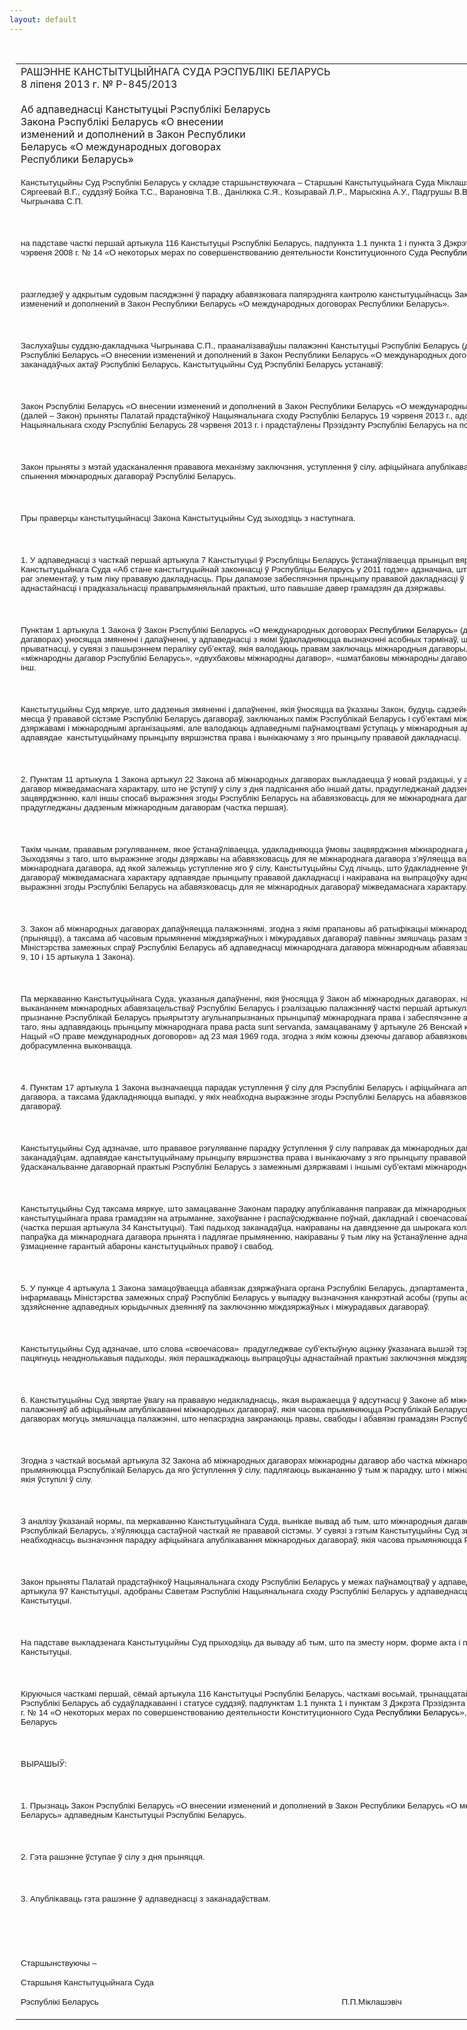 ```yaml
---
layout: default
---
```


<div style="margin: 0px auto; width: 1000px;">

<div id="flag">

 

</div>

<div id="fixedWidth">

<div id="body">

<div id="columnSpanned">

<div id="content" style="margin: 10px">

<table>
<colgroup>
<col style="width: 100%" />
</colgroup>
<tbody>
<tr class="odd">
<td><div data-align="center" style="text-transform: uppercase;">
Рашэнне Канстытуцыйнага Суда Рэспублікі Беларусь
</div>
<div data-align="center">
8 ліпеня 2013 г. № Р-845/2013
</div>
<div data-align="left" style="width: 400px; margin-top: 20px; margin-bottom: 20px;">
Аб адпаведнасці Канстытуцыі Рэспублікі Беларусь Закона Рэспублікі Беларусь «О внесении изменений и дополнений в Закон Республики Беларусь «О международных договорах Республики Беларусь»
</div>
<p><span style="font-family: Arial; font-size: 10pt">Канстытуцыйны Суд Рэспублікі Беларусь у складзе старшынствуючага – Старшыні Канстытуцыйнага Суда М</span><span style="font-family: Arial; font-size: 10pt; mso-ansi-language: BE" lang="BE">і</span><span style="font-family: Arial; font-size: 10pt">клаш</span><span style="font-family: Arial; font-size: 10pt; mso-ansi-language: BE" lang="BE">э</span><span style="font-family: Arial; font-size: 10pt">в</span><span style="font-family: Arial; font-size: 10pt; mso-ansi-language: BE" lang="BE">і</span><span style="font-family: Arial; font-size: 10pt">ча П.П., намесніка Старшыні Сяргеевай </span><span style="font-family: Arial; font-size: 10pt; mso-ansi-language: BE" lang="BE">В</span><span style="font-family: Arial; font-size: 10pt">.Г., суддзяў Б</span><span style="font-family: Arial; font-size: 10pt; mso-ansi-language: BE" lang="BE">о</span><span style="font-family: Arial; font-size: 10pt">йк</span><span style="font-family: Arial; font-size: 10pt; mso-ansi-language: BE" lang="BE">а</span><span style="font-family: Arial; font-size: 10pt"> Т.С., Варановіча Т.В., Дан</span><span style="font-family: Arial; font-size: 10pt; mso-ansi-language: BE" lang="BE">і</span><span style="font-family: Arial; font-size: 10pt">люка С.</span><span style="font-family: Arial; font-size: 10pt; mso-ansi-language: BE" lang="BE">Я</span><span style="font-family: Arial; font-size: 10pt">., Козыравай Л.</span><span style="font-family: Arial; font-size: 10pt; mso-ansi-language: BE" lang="BE">Р</span><span style="font-family: Arial; font-size: 10pt">., Марыск</span><span style="font-family: Arial; font-size: 10pt; mso-ansi-language: BE" lang="BE">і</span><span style="font-family: Arial; font-size: 10pt">на А.</span><span style="font-family: Arial; font-size: 10pt; mso-ansi-language: BE" lang="BE">У.</span><span style="font-family: Arial; font-size: 10pt">, Падгрушы В.В., Рабцава</span><span style="font-family: Arial; font-size: 10pt; mso-ansi-language: BE" lang="BE"> </span><span style="font-family: Arial; font-size: 10pt">Л.М., </span><span style="font-family: Arial; font-size: 10pt; mso-ansi-language: BE" lang="BE">Ці</span><span style="font-family: Arial; font-size: 10pt">к</span><span style="font-family: Arial; font-size: 10pt; mso-ansi-language: BE" lang="BE">а</span><span style="font-family: Arial; font-size: 10pt">венк</span><span style="font-family: Arial; font-size: 10pt; mso-ansi-language: BE" lang="BE">і</span><span style="font-family: Arial; font-size: 10pt"> А.Г., Ч</span><span style="font-family: Arial; font-size: 10pt; mso-ansi-language: BE" lang="BE">ы</span><span style="font-family: Arial; font-size: 10pt">гр</span><span style="font-family: Arial; font-size: 10pt; mso-ansi-language: BE" lang="BE">ы</span><span style="font-family: Arial; font-size: 10pt">н</span><span style="font-family: Arial; font-size: 10pt; mso-ansi-language: BE" lang="BE">а</span><span style="font-family: Arial; font-size: 10pt">ва С.П.</span></p>
<p><span style="font-family: Arial; font-size: 10pt"></span></p>
<p> </p>
<p><span style="font-family: Arial; font-size: 10pt">на падставе часткі першай артыкула 116 Канстытуцыі Рэспублікі Беларусь, падпункта 1.1 пункта 1 і пункта 3 Дэкрэта Прэзідэнта Рэспублікі Беларусь ад 26 чэрвеня 2008 г. № 14 «</span><span style="font-family: Arial; font-size: 10pt; mso-ansi-language: BE" lang="BE">О некоторых мерах по совершенствован</span><span style="font-family: Arial; font-size: 10pt">и</span><span style="font-family: Arial; font-size: 10pt; mso-ansi-language: BE" lang="BE">ю деятельности Конституционного Суда <span style="color: black">Республики Беларусь</span></span><span style="font-family: Arial; font-size: 10pt">»</span><span style="font-family: Arial; color: black; font-size: 10pt; mso-ansi-language: BE"> </span><span style="font-family: Arial; font-size: 10pt"><span style="mso-spacerun: yes"> </span></span></p>
<p><span style="font-family: Arial; font-size: 10pt"></span></p>
<p> </p>
<p><span style="font-family: Arial; font-size: 10pt">разгледзеў у адкрытым судовым пасяджэнні ў парадку абавязковага папярэдняга кантролю канстытуцыйнасць Закона Рэспублікі Беларусь «О внесении изменений и дополнений в Закон Республики Беларусь «О международных договорах Республики Беларусь».</span></p>
<p><span style="font-family: Arial; font-size: 10pt"></span></p>
<p> </p>
<p><span style="font-family: Arial; font-size: 10pt">Заслухаўшы суддзю-дакладчыка Ч</span><span style="font-family: Arial; font-size: 10pt; mso-ansi-language: BE" lang="BE">ы</span><span style="font-family: Arial; font-size: 10pt">гр</span><span style="font-family: Arial; font-size: 10pt; mso-ansi-language: BE" lang="BE">ы</span><span style="font-family: Arial; font-size: 10pt">н</span><span style="font-family: Arial; font-size: 10pt; mso-ansi-language: BE" lang="BE">а</span><span style="font-family: Arial; font-size: 10pt">ва С.П., прааналізаваўшы палажэнн</span><span style="font-family: Arial; font-size: 10pt; mso-ansi-language: BE" lang="BE">і</span><span style="font-family: Arial; font-size: 10pt"> Канстытуцыі Рэспублікі Беларусь (далей </span><span style="font-family: Arial; font-size: 10pt; mso-ansi-language: BE" lang="BE">–</span><span style="font-family: Arial; font-size: 10pt"> Канстытуцыя), Закона Рэспублікі Беларусь «О внесении изменений и дополнений</span><span style="font-family: Arial; font-size: 10pt; mso-ansi-language: BE"> </span><span style="font-family: Arial; font-size: 10pt">в Закон Республики Беларусь «О международных договорах Республики Беларусь»</span><span style="font-family: Arial; font-size: 10pt; mso-ansi-language: BE"> </span><span style="font-family: Arial; font-size: 10pt">і </span><span style="font-family: Arial; font-size: 10pt; mso-ansi-language: BE" lang="BE">іншых</span><span style="font-family: Arial; font-size: 10pt"> заканадаўчых актаў Рэспублікі Беларусь, Канстытуцыйны Суд Рэспублікі Беларусь устанавіў:</span></p>
<p><span style="font-family: Arial; font-size: 10pt"></span></p>
<p> </p>
<p><span style="font-family: Arial; font-size: 10pt">Закон Рэспублікі Беларусь «О внесении изменений и дополнений в Закон Республики Беларусь «О международных договорах Республики Беларусь» (далей </span><span style="font-family: Arial; font-size: 10pt; mso-ansi-language: BE" lang="BE">–</span><span style="font-family: Arial; font-size: 10pt"> Закон) прыняты Палатай прадстаўнікоў Нацыянальнага сход</span><span style="font-family: Arial; font-size: 10pt; mso-ansi-language: BE" lang="BE">у</span><span style="font-family: Arial; font-size: 10pt"> Рэспублікі Беларусь 19 чэрвеня 2013 г., адобраны Саветам Рэспублікі Нацыянальнага сход</span><span style="font-family: Arial; font-size: 10pt; mso-ansi-language: BE" lang="BE">у</span><span style="font-family: Arial; font-size: 10pt"> Рэспублікі Беларусь 28 чэрвеня 2013 г. і прадстаўлены Прэзідэнту Рэспублікі Беларусь на подпіс.</span></p>
<p><span style="font-family: Arial; font-size: 10pt"></span></p>
<p> </p>
<p><span style="font-family: Arial; font-size: 10pt">Закон прыняты з мэтай удасканалення прававога механізм</span><span style="font-family: Arial; font-size: 10pt; mso-ansi-language: BE" lang="BE">у</span><span style="font-family: Arial; font-size: 10pt"> заключэння, уступлення ў сілу, афіцыйнага апублікавання, выканання, прыпынення дзеяння і спынення міжнародных дагавораў Рэспублікі Беларусь.</span></p>
<p><span style="font-family: Arial; font-size: 10pt"></span></p>
<p> </p>
<p><span style="font-family: Arial; font-size: 10pt">Пры праверцы канстытуцыйнасці Закона Канстытуцыйны Суд зыходзіць з наступнага.</span></p>
<p><span style="font-family: Arial; font-size: 10pt"></span></p>
<p> </p>
<p><span style="font-family: Arial; font-size: 10pt">1. У адпаведнасці з часткай першай артыкула 7 Канстытуцыі ў Рэспубліцы Беларусь </span><span style="font-family: Arial; font-size: 10pt; mso-ansi-language: BE" lang="BE">ў</span><span style="font-family: Arial; font-size: 10pt">ста</span><span style="font-family: Arial; font-size: 10pt; mso-ansi-language: BE" lang="BE">наўлі</span><span style="font-family: Arial; font-size: 10pt">в</span><span style="font-family: Arial; font-size: 10pt; mso-ansi-language: BE" lang="BE">ае</span><span style="font-family: Arial; font-size: 10pt">цца прынцып вяршэнства права. У Пасланні Канстытуцыйнага Суда «Аб стане канстытуцыйнай законнасці ў Рэспубліцы Беларусь у 2011 годзе» адзначана, што вяршэнства права ўключае ў сябе </span><span style="font-family: Arial; font-size: 10pt; mso-ansi-language: BE" lang="BE">шэраг</span><span style="font-family: Arial; font-size: 10pt"> элементаў, у тым ліку прававую </span><span style="font-family: Arial; font-size: 10pt; mso-ansi-language: BE" lang="BE">даклад</span><span style="font-family: Arial; font-size: 10pt">насць. Пры дапамозе забеспячэння прынцыпу прававой </span><span style="font-family: Arial; font-size: 10pt; mso-ansi-language: BE" lang="BE">даклад</span><span style="font-family: Arial; font-size: 10pt">насці ў нарматворчасці ствараюцца ўмовы для аднастайнасці і прадказальнасці правапрымяняльнай практыкі, што павышае давер грамадзян да дзяржавы.</span></p>
<p><span style="font-family: Arial; font-size: 10pt"></span></p>
<p> </p>
<p><span style="font-family: Arial; font-size: 10pt">Пунктам 1 артыкула 1 Закона ў Закон Рэспублікі Беларусь «</span><span style="font-family: Arial; font-size: 10pt; mso-ansi-language: BE" lang="BE">О международных договорах <span style="color: black">Республики Беларусь</span></span><span style="font-family: Arial; font-size: 10pt">» (далей </span><span style="font-family: Arial; font-size: 10pt; mso-ansi-language: BE" lang="BE">–</span><span style="font-family: Arial; font-size: 10pt"> Закон аб міжнародных дагаворах) уносяцца змяненні і дапаўненні, у адпаведнасці з якімі ўдакладняюцца вызначэнні асобных тэрмінаў, </span><span style="font-family: Arial; font-size: 10pt; mso-ansi-language: BE" lang="BE">што </span><span style="font-family: Arial; font-size: 10pt">выкарыстоўваюцца ў ім. У прыватнасці, у сувязі з пашырэннем пераліку суб’ектаў, якія валодаюць правам заключаць міжнародныя дагаворы, удакладнены змест такіх тэрмінаў, як «міжнародны дагавор Рэспублікі Беларусь», «двухбаковы міжнародны дагавор», «шматбаковы міжнародны дагавор», «дэпазітарый», «дагавор</span><span style="font-family: Arial; font-size: 10pt; mso-ansi-language: BE" lang="BE">ны</span><span style="font-family: Arial; font-size: 10pt" lang="BE"> </span><span style="font-family: Arial; font-size: 10pt">бок» і інш.</span></p>
<p><span style="font-family: Arial; font-size: 10pt"></span></p>
<p> </p>
<p><span style="font-family: Arial; font-size: 10pt">Канстытуцыйны Суд мяркуе, што дадзеныя змяненні і дапаўненні, якія ўносяцца </span><span style="font-family: Arial; font-size: 10pt; mso-ansi-language: BE" lang="BE">ва ўказаны</span><span style="font-family: Arial; font-size: 10pt"> Закон, будуць </span><span style="font-family: Arial; font-size: 10pt; mso-ansi-language: BE" lang="BE">садзейнічаць</span><span style="font-family: Arial; font-size: 10pt"> вызначэнню прававой прыроды і месца ў прававой сістэме Рэспублікі Беларусь дагавораў, заключаных паміж Рэспублікай Беларусь і суб’ектамі міжнароднага права, якія не з’яўляюцца дзяржавамі і міжнароднымі арганізацыямі, але </span><span style="font-family: Arial; font-size: 10pt; mso-ansi-language: BE" lang="BE">вало</span><span style="font-family: Arial; font-size: 10pt">даюць адпаведнымі паўнамоцтвамі ўступаць у міжнародныя </span><span style="font-family: Arial; font-size: 10pt; mso-ansi-language: BE" lang="BE">адносіны</span><span style="font-family: Arial; font-size: 10pt">. Такі падыход заканадаўца адпавядае<span style="mso-spacerun: yes">  </span>канстытуцыйн</span><span style="font-family: Arial; font-size: 10pt; mso-ansi-language: BE" lang="BE">аму</span><span style="font-family: Arial; font-size: 10pt"> прынцып</span><span style="font-family: Arial; font-size: 10pt; mso-ansi-language: BE" lang="BE">у</span><span style="font-family: Arial; font-size: 10pt"> вяршэнства права і вы</span><span style="font-family: Arial; font-size: 10pt; mso-ansi-language: BE" lang="BE">ні</span><span style="font-family: Arial; font-size: 10pt">каючаму з яго прынцып</span><span style="font-family: Arial; font-size: 10pt; mso-ansi-language: BE" lang="BE">у</span><span style="font-family: Arial; font-size: 10pt"> прававой дакладнасці. </span></p>
<p><span style="font-family: Arial; font-size: 10pt"></span></p>
<p> </p>
<p><span style="font-family: Arial; font-size: 10pt">2. Пунктам 11 артыкула 1 Закона артыкул 22 Закона аб міжнародных дагаворах выкладаецца ў новай рэдакцыі, у адпаведнасці з якой міжнародны дагавор міжведамаснага характару, </span><span style="font-family: Arial; font-size: 10pt; mso-ansi-language: BE" lang="BE">што</span><span style="font-family: Arial; font-size: 10pt"> не ўступіў у сілу з дня падпісання або іншай даты, прадугледжанай дадзеным міжнародным дагаворам, падлягае зацвярджэнню, калі іншы спосаб выражэння згоды Рэспублікі Беларусь на абавязковасць для яе міжнароднага дагавора міжведамаснага характару не прадугледжаны дадзеным міжнародным дагаворам (частка першая).</span></p>
<p><span style="font-family: Arial; font-size: 10pt"></span></p>
<p> </p>
<p><span style="font-family: Arial; font-size: 10pt">Такім чынам, прававым рэгуляваннем</span><span style="font-family: Arial; font-size: 10pt; mso-ansi-language: BE" lang="BE">,</span><span style="font-family: Arial; font-size: 10pt" lang="BE"> </span><span style="font-family: Arial; font-size: 10pt">як</span><span style="font-family: Arial; font-size: 10pt; mso-ansi-language: BE" lang="BE">ое</span><span style="font-family: Arial; font-size: 10pt"> ўстанаўліваецца</span><span style="font-family: Arial; font-size: 10pt; mso-ansi-language: BE" lang="BE">,</span><span style="font-family: Arial; font-size: 10pt" lang="BE"> </span><span style="font-family: Arial; font-size: 10pt">удакладняюцца ўмовы зацвярджэння міжнароднага дагавора міжведамаснага характару. Зыходзячы з таго, што выражэнне згоды дзяржавы на абавязковасць для я</span><span style="font-family: Arial; font-size: 10pt; mso-ansi-language: BE" lang="BE">е</span><span style="font-family: Arial; font-size: 10pt"> міжнароднага дагавора з’яўляецца важнейшай стадыяй заключэння міжнароднага дагавора, ад якой залежыць уступленне яго ў сілу, Канстытуцыйны Суд лічыць, што ўдакладненне ўмоў зацвярджэння міжнародных дагавораў міжведамаснага характару адпавядае прынцыпу прававой </span><span style="font-family: Arial; font-size: 10pt; mso-ansi-language: BE" lang="BE">дакладнасці</span><span style="font-family: Arial; font-size: 10pt"> і накіравана на вы</span><span style="font-family: Arial; font-size: 10pt; mso-ansi-language: BE" lang="BE">працоўку</span><span style="font-family: Arial; font-size: 10pt"> аднастайнай практыкі прыняцця актаў аб выражэнні згоды Рэспублікі Беларусь на абавязковасць для яе міжнародных дагавораў міжведамаснага характару.</span></p>
<p><span style="font-family: Arial; font-size: 10pt"></span></p>
<p> </p>
<p><span style="font-family: Arial; font-size: 10pt">3. Закон аб міжнародных дагаворах дапаўняецца палажэннямі, згодна</span><span style="font-family: Arial; font-size: 10pt; mso-ansi-language: BE" lang="BE"> з</span><span style="font-family: Arial; font-size: 10pt"> якімі прапановы аб ратыфікацыі міжнародных дагавораў, аб зацвярджэнні (прыняцці), а таксама аб часовым прымяненні міждзяржаўных і міжурадавых дагавораў павінны </span><span style="font-family: Arial; font-size: 10pt; mso-ansi-language: BE" lang="BE">змяшча</span><span style="font-family: Arial; font-size: 10pt">ць </span><span style="font-family: Arial; font-size: 10pt; mso-ansi-language: BE" lang="BE">разам</span><span style="font-family: Arial; font-size: 10pt"> з іншымі дакументамі заключэнне Міністэрства замежных спраў Рэспублікі Беларусь аб адпаведнасці міжнароднага дагавора міжнародным абавязацельствам Рэспублікі Беларусь (пункты 9, 10 і 15 артыкула 1 Закона).</span></p>
<p><span style="font-family: Arial; font-size: 10pt"></span></p>
<p> </p>
<p><span style="font-family: Arial; font-size: 10pt">Па меркаванн</span><span style="font-family: Arial; font-size: 10pt; mso-ansi-language: BE" lang="BE">ю</span><span style="font-family: Arial; font-size: 10pt"> Канстытуцыйнага Суда, </span><span style="font-family: Arial; font-size: 10pt; mso-ansi-language: BE" lang="BE">указ</span><span style="font-family: Arial; font-size: 10pt">аныя дапаўненні, якія ўносяцца ў Закон аб міжнародных дагаворах, накіраваны на забеспячэнне кантролю за </span><span style="font-family: Arial; font-size: 10pt; mso-ansi-language: BE" lang="BE">выкана</span><span style="font-family: Arial; font-size: 10pt">ннем міжнародных абавязацельстваў Рэспублікі Беларусь і рэалізацыю палажэнняў часткі перша</span><span style="font-family: Arial; font-size: 10pt; mso-ansi-language: BE" lang="BE">й</span><span style="font-family: Arial; font-size: 10pt"> артыкула 8 Канстытуцыі, якая прадугледжвае прызнанне Рэспублікай Беларусь прыярытэту агульнапрызнаных прынцыпаў міжнароднага права і забеспячэнне адпаведнасці ім заканадаўства. Акрамя таго, яны адпавядаюць прынцыпу міжнароднага права рacta sunt servanda, замацаванаму ў артыкуле 26 Венскай канвенцыі Арганізацыі Аб’яднаных Нацый «О праве международных договоров» ад 23 мая 1969 года, згодна з якім кожны дзеючы дагавор абавязковы для яго ўдзельнікаў і павінен імі добрасумленна выконвацца.</span></p>
<p><span style="font-family: Arial; font-size: 10pt"></span></p>
<p> </p>
<p><span style="font-family: Arial; font-size: 10pt">4. Пунктам 17 артыкула 1 Закона вызначаецца парадак уступлення ў сілу для Рэспублікі Беларусь і афіцыйнага апублікавання папраўкі да міжнароднага дагавора, а таксама ўдакладняюцца выпадкі, у якіх </span><span style="font-family: Arial; font-size: 10pt; mso-ansi-language: BE" lang="BE">неабходна</span><span style="font-family: Arial; font-size: 10pt"> выражэнне згоды Рэспублікі Беларусь на абавязковасць для яе паправак да міжнародных дагавораў.</span></p>
<p><span style="font-family: Arial; font-size: 10pt"></span></p>
<p> </p>
<p><span style="font-family: Arial; font-size: 10pt">Канстытуцыйны Суд адзначае, што прававое рэгуляванне парадку ўступлення ў сілу паправак да міжнародных дагавораў</span><span style="font-family: Arial; font-size: 10pt; mso-ansi-language: BE" lang="BE">,</span><span style="font-family: Arial; font-size: 10pt" lang="BE"> </span><span style="font-family: Arial; font-size: 10pt">якое ўстанаўліваецца заканадаўцам</span><span style="font-family: Arial; font-size: 10pt; mso-ansi-language: BE" lang="BE">,</span><span style="font-family: Arial; font-size: 10pt" lang="BE"> </span><span style="font-family: Arial; font-size: 10pt">адпавядае канстытуцыйнаму прынцыпу вяршэнства права і вы</span><span style="font-family: Arial; font-size: 10pt; mso-ansi-language: BE" lang="BE">нікаючаму</span><span style="font-family: Arial; font-size: 10pt"> з яго прынцыпу прававой дакладнасці, мае на мэце ўдасканальванне дагаворнай практыкі Рэспублікі Беларусь з за</span><span style="font-family: Arial; font-size: 10pt; mso-ansi-language: BE" lang="BE">меж</span><span style="font-family: Arial; font-size: 10pt">нымі дзяржавамі і іншымі суб’ектамі міжнароднага права.</span></p>
<p><span style="font-family: Arial; font-size: 10pt"></span></p>
<p> </p>
<p><span style="font-family: Arial; font-size: 10pt">Канстытуцыйны Суд таксама мяркуе, што замацаванне Законам парадку апублікавання паправак да міжнародных дагавораў забяспечвае рэалізацыю канстытуцыйнага права грамадзян на атрыманне, захоўванне і распаўсюджванне поўнай, дакладнай і своечасовай інфармацыі аб міжнародным жыцці (частка першая артыкула 34 Канстытуцыі). Такі падыход заканадаўца, накіраваны на давядзенне да шырокага к</span><span style="font-family: Arial; font-size: 10pt; mso-ansi-language: BE" lang="BE">ола</span><span style="font-family: Arial; font-size: 10pt"> асоб інфармацыі аб тым, што папраўка да міжнароднага дагавора прынята і падлягае прымяненню, накіраваны ў тым ліку на ўстанаўленне аднастайнай правапрымяняльнай практыкі і ўзмацненне гарантый абароны канстытуцыйных пра</span><span style="font-family: Arial; font-size: 10pt; mso-ansi-language: BE" lang="BE">во</span><span style="font-family: Arial; font-size: 10pt">ў і свабод. </span></p>
<p><span style="font-family: Arial; font-size: 10pt"></span></p>
<p> </p>
<p><span style="font-family: Arial; font-size: 10pt">5.</span><span style="font-family: Arial; font-size: 10pt; mso-ansi-language: BE" lang="BE"> </span><span style="font-family: Arial; font-size: 10pt">У пункце 4 артыкула 1 Закона замацоўваецца абавязак дзяржаўнага органа Рэспублікі Беларусь, дэпартамента дзяржаўнага органа своечасова інфармаваць Міністэрства замежных спраў Рэспублікі Беларусь у выпадку вызначэння канкрэтнай асобы (групы асоб), упаўнаважана</span><span style="font-family: Arial; font-size: 10pt; mso-ansi-language: BE" lang="BE">й</span><span style="font-family: Arial; font-size: 10pt">(ых) на здзяйсненне адпаведных юрыдычных дзеянняў па заключэнн</span><span style="font-family: Arial; font-size: 10pt; mso-ansi-language: BE" lang="BE">ю </span><span style="font-family: Arial; font-size: 10pt">міждзяржаўных і міжурадавых дагавораў.</span></p>
<p><span style="font-family: Arial; font-size: 10pt"></span></p>
<p> </p>
<p><span style="font-family: Arial; font-size: 10pt">Канстытуцыйны Суд адзначае, што слова «своечасова» <span style="mso-spacerun: yes"> </span></span><span style="font-family: Arial; font-size: 10pt; mso-ansi-language: BE" lang="BE">прадугледжвае </span><span style="font-family: Arial; font-size: 10pt">суб’ектыўную </span><span style="font-family: Arial; font-size: 10pt; mso-ansi-language: BE" lang="BE">ацэнку</span><span style="font-family: Arial; font-size: 10pt" lang="BE"> </span><span style="font-family: Arial; font-size: 10pt; mso-ansi-language: BE" lang="BE">ўказа</span><span style="font-family: Arial; font-size: 10pt">нага вышэй тэрміну прав</span><span style="font-family: Arial; font-size: 10pt; mso-ansi-language: BE" lang="BE">апрымяняльнікам</span><span style="font-family: Arial; font-size: 10pt"> і можа пацягнуць неаднолькавыя падыходы, якія перашкаджаюць вы</span><span style="font-family: Arial; font-size: 10pt; mso-ansi-language: BE" lang="BE">працоўцы</span><span style="font-family: Arial; font-size: 10pt"> аднастайнай практыкі заключэння міждзяржаўных і міжурадавых дагавораў.</span></p>
<p><span style="font-family: Arial; font-size: 10pt"></span></p>
<p> </p>
<p><span style="font-family: Arial; font-size: 10pt">6. Канстытуцыйны Суд звяртае ўвагу на прававую </span><span style="font-family: Arial; font-size: 10pt; mso-ansi-language: BE" lang="BE">недаклад</span><span style="font-family: Arial; font-size: 10pt">насць, якая вы</span><span style="font-family: Arial; font-size: 10pt; mso-ansi-language: BE" lang="BE">ража</span><span style="font-family: Arial; font-size: 10pt">ецца ў адсутнасці ў Законе аб міжнародных дагаворах спецыяльных палажэнняў аб афіцыйным апублікаванні міжнародных дагавораў</span><span style="font-family: Arial; font-size: 10pt; mso-ansi-language: BE" lang="BE">,</span><span style="font-family: Arial; font-size: 10pt" lang="BE"> </span><span style="font-family: Arial; font-size: 10pt">якія часова прымяняюцца Рэспублікай Беларусь. Разам з тым у такіх міжнародных дагаворах могуць </span><span style="font-family: Arial; font-size: 10pt; mso-ansi-language: BE" lang="BE">змяшчацца</span><span style="font-family: Arial; font-size: 10pt"> палажэнні, </span><span style="font-family: Arial; font-size: 10pt; mso-ansi-language: BE" lang="BE">што </span><span style="font-family: Arial; font-size: 10pt">непасрэдна закранаюць правы, свабоды і абавязкі грамадзян Рэспублікі Беларусь.</span></p>
<p><span style="font-family: Arial; font-size: 10pt"></span></p>
<p> </p>
<p><span style="font-family: Arial; font-size: 10pt">Згодна </span><span style="font-family: Arial; font-size: 10pt; mso-ansi-language: BE" lang="BE">з </span><span style="font-family: Arial; font-size: 10pt">частк</span><span style="font-family: Arial; font-size: 10pt; mso-ansi-language: BE" lang="BE">ай</span><span style="font-family: Arial; font-size: 10pt"> восьма</span><span style="font-family: Arial; font-size: 10pt; mso-ansi-language: BE" lang="BE">й</span><span style="font-family: Arial; font-size: 10pt"> артыкула 32 Закона аб міжнародных дагаворах міжнародны дагавор або частка міжнароднага дагавора, </span><span style="font-family: Arial; font-size: 10pt; mso-ansi-language: BE" lang="BE">якія </span><span style="font-family: Arial; font-size: 10pt">часова прымяня</span><span style="font-family: Arial; font-size: 10pt; mso-ansi-language: BE" lang="BE">юцца</span><span style="font-family: Arial; font-size: 10pt"> Рэспублікай Беларусь да яго ўступлення ў сілу, падлягаюць выкананню ў тым ж парадку, што і міжнародныя дагаворы Рэспублікі Беларусь, якія ўступілі ў сілу.</span></p>
<p><span style="font-family: Arial; font-size: 10pt"></span></p>
<p> </p>
<p><span style="font-family: Arial; font-size: 10pt">З аналізу </span><span style="font-family: Arial; font-size: 10pt; mso-ansi-language: BE" lang="BE">ўказанай</span><span style="font-family: Arial; font-size: 10pt"> нормы, па меркаванн</span><span style="font-family: Arial; font-size: 10pt; mso-ansi-language: BE" lang="BE">ю</span><span style="font-family: Arial; font-size: 10pt"> Канстытуцыйнага Суда, </span><span style="font-family: Arial; font-size: 10pt; mso-ansi-language: BE" lang="BE">вынікае</span><span style="font-family: Arial; font-size: 10pt"> вывад аб тым, што міжнародныя дагаворы, якія часова прымяняюцца Рэспублікай Беларусь</span><span style="font-family: Arial; font-size: 10pt; mso-ansi-language: BE" lang="BE">,</span><span style="font-family: Arial; font-size: 10pt"> з’яўляюцца састаўной часткай яе прававой сістэмы. У сувязі з гэтым Канстытуцыйны Суд звяртае ўваг</span><span style="font-family: Arial; font-size: 10pt; mso-ansi-language: BE" lang="BE">у</span><span style="font-family: Arial; font-size: 10pt"> заканадаўца на неабходнасць вызначэння парадку афіцыйнага апублікавання міжнародных дагавораў, якія часова прымяняюцца Рэспублікай Беларусь.</span></p>
<p><span style="font-family: Arial; font-size: 10pt"></span></p>
<p> </p>
<p><span style="font-family: Arial; font-size: 10pt">Закон прыняты Палатай прадстаўнікоў Нацыянальнага сход</span><span style="font-family: Arial; font-size: 10pt; mso-ansi-language: BE" lang="BE">у</span><span style="font-family: Arial; font-size: 10pt"> Рэспублікі Беларусь у межах паўнамоцтваў у адпаведнасці з пунктам 2 часткі перша</span><span style="font-family: Arial; font-size: 10pt; mso-ansi-language: BE" lang="BE">й</span><span style="font-family: Arial; font-size: 10pt"> артыкула 97 Канстытуцыі, адобраны Саветам Рэспублікі Нацыянальнага сход</span><span style="font-family: Arial; font-size: 10pt; mso-ansi-language: BE" lang="BE">у</span><span style="font-family: Arial; font-size: 10pt"> Рэспублікі Беларусь у адпаведнасці з пунктам 1 часткі перша</span><span style="font-family: Arial; font-size: 10pt; mso-ansi-language: BE" lang="BE">й</span><span style="font-family: Arial; font-size: 10pt"> артыкула 98 Канстытуцыі.</span></p>
<p><span style="font-family: Arial; font-size: 10pt"></span></p>
<p> </p>
<p><span style="font-family: Arial; font-size: 10pt">На падставе выкладзен</span><span style="font-family: Arial; font-size: 10pt; mso-ansi-language: BE" lang="BE">ага</span><span style="font-family: Arial; font-size: 10pt"> Канстытуцыйны Суд прыходзіць да вываду аб тым, што па змес</span><span style="font-family: Arial; font-size: 10pt; mso-ansi-language: BE" lang="BE">ту </span><span style="font-family: Arial; font-size: 10pt">норм, форме акта і парадку прыняцця Закон адпавядае Канстытуцыі.</span></p>
<p><span style="font-family: Arial; font-size: 10pt"></span></p>
<p> </p>
<p><span style="font-family: Arial; font-size: 10pt">Кіруючыся часткамі перша</span><span style="font-family: Arial; font-size: 10pt; mso-ansi-language: BE" lang="BE">й</span><span style="font-family: Arial; font-size: 10pt">, сёма</span><span style="font-family: Arial; font-size: 10pt; mso-ansi-language: BE" lang="BE">й</span><span style="font-family: Arial; font-size: 10pt"> артыкула 116 Канстытуцыі Рэспублікі Беларусь, часткамі восьма</span><span style="font-family: Arial; font-size: 10pt; mso-ansi-language: BE" lang="BE">й</span><span style="font-family: Arial; font-size: 10pt">, трынаццата</span><span style="font-family: Arial; font-size: 10pt; mso-ansi-language: BE" lang="BE">й</span><span style="font-family: Arial; font-size: 10pt">, чатырнаццата</span><span style="font-family: Arial; font-size: 10pt; mso-ansi-language: BE" lang="BE">й</span><span style="font-family: Arial; font-size: 10pt"> артыкула 24 Кодэкса Рэспублікі Беларусь аб суд</span><span style="font-family: Arial; font-size: 10pt; mso-ansi-language: BE" lang="BE">аўладкаванні</span><span style="font-family: Arial; font-size: 10pt"> і статусе суддзяў, падпунктам 1.1 пункта 1 і пунктам 3 Дэкрэта Прэзідэнта Рэспублікі Беларусь ад 26 чэрвеня 2008 г. № 14 «</span><span style="font-family: Arial; font-size: 10pt; mso-ansi-language: BE" lang="BE">О некоторых мерах по совершенствован</span><span style="font-family: Arial; font-size: 10pt">и</span><span style="font-family: Arial; font-size: 10pt; mso-ansi-language: BE" lang="BE">ю деятельности Конституционного Суда <span style="color: black">Республики Беларусь</span></span><span style="font-family: Arial; font-size: 10pt">», Канстытуцыйны Суд Рэспублікі Беларусь</span></p>
<p><span style="font-family: Arial; font-size: 10pt"></span></p>
<p> </p>
<p><span style="font-family: Arial; font-size: 10pt">ВЫРАШЫЎ:</span></p>
<p><span style="font-family: Arial; font-size: 10pt"></span></p>
<p> </p>
<p><span style="font-family: Arial; font-size: 10pt">1. Прызнаць Закон Рэспублікі Беларусь «О внесении изменений и дополнений в Закон Республики Беларусь «О международных договорах Республики Беларусь» адпавед</span><span style="font-family: Arial; font-size: 10pt; mso-ansi-language: BE" lang="BE">ным</span><span style="font-family: Arial; font-size: 10pt"> Канстытуцыі Рэспублікі Беларусь.</span></p>
<p><span style="font-family: Arial; font-size: 10pt"></span></p>
<p> </p>
<p><span style="font-family: Arial; font-size: 10pt">2. </span><span style="font-family: Arial; font-size: 10pt; mso-ansi-language: BE" lang="BE">Гэта</span><span style="font-family: Arial; font-size: 10pt"> рашэнне ўступае ў сілу з дня прыняцця.</span></p>
<p><span style="font-family: Arial; font-size: 10pt"></span></p>
<p> </p>
<p><span style="font-family: Arial; font-size: 10pt">3. Апублікаваць </span><span style="font-family: Arial; font-size: 10pt; mso-ansi-language: BE" lang="BE">гэта </span><span style="font-family: Arial; font-size: 10pt">рашэнне ў адпаведнасці з заканадаўствам.</span></p>
<p><span style="font-family: Arial; font-size: 10pt"></span></p>
<p> </p>
<p><span style="font-family: Arial; font-size: 10pt"></span></p>
<p> </p>
<p><span style="font-family: Arial; font-size: 10pt">Старшынствуючы </span><span style="font-family: Arial; font-size: 10pt; mso-ansi-language: BE" lang="BE">–</span></p>
<p><span style="font-family: Arial; font-size: 10pt">Старшыня Канстытуцыйнага Суда</span></p>
<p><span style="font-family: Arial; font-size: 10pt">Рэспублікі Беларусь<span style="mso-tab-count: 5">                                                   </span><span style="mso-tab-count: 1">            </span><span style="mso-tab-count: 1">            </span><span style="mso-tab-count: 2">                        </span><span style="mso-spacerun: yes">   </span><span style="mso-spacerun: yes">   </span></span><span style="font-family: Arial; font-size: 10pt; mso-ansi-language: BE" lang="BE">П.П.Міклашэвіч</span><span style="font-family: Arial; font-size: 10pt"></span></p></td>
</tr>
</tbody>
</table>

</div>

<div class="terminator">

 

</div>

</div>

</div>

</div>

</div>
